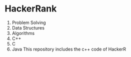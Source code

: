 # HackerRank
1. Problem Solving
2. Data Structures
3. Algorithms
4. C++
5. C
6. Java
This repository includes the c++ code of HackerR